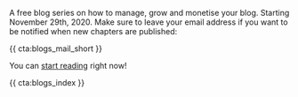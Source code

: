 A free blog series on how to manage, grow and monetise your blog. Starting November 29th, 2020.
Make sure to leave your email address if you want to be notified when new chapters are published:

{{ cta:blogs_mail_short }}

You can [start reading](/blogs-for-devs/01-intro) right now!

{{ cta:blogs_index }}
